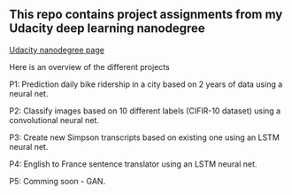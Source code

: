 ## This repo contains project assignments from my Udacity deep learning nanodegree

[Udacity nanodegree page](https://www.udacity.com/course/deep-learning-nanodegree-foundation--nd101)

Here is an overview of the different projects

P1: Prediction daily bike ridership in a city based on  2 years of data using a neural net.

P2: Classify images based on 10 different labels (CIFIR-10 dataset) using a convolutional neural net.

P3: Create new Simpson transcripts based on existing one using an LSTM neural net.

P4: English to France sentence translator using an LSTM neural net.

P5: Comming soon - GAN.